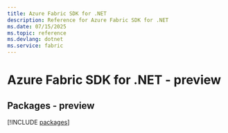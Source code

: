 ```yaml
---
title: Azure Fabric SDK for .NET
description: Reference for Azure Fabric SDK for .NET
ms.date: 07/15/2025
ms.topic: reference
ms.devlang: dotnet
ms.service: fabric
---
```

# Azure Fabric SDK for .NET - preview
## Packages - preview
[!INCLUDE [packages](fabric-index.md)]